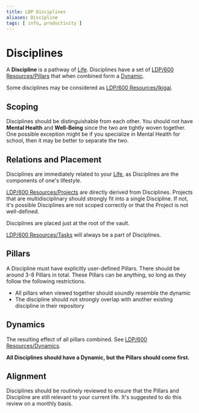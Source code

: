 ```yaml
---
title: LDP Disciplines
aliases: Discipline
tags: [ info, productivity ]
---
```

# Disciplines
A **Discipline** is a pathway of [Life](None). Disciplines have a set of [LDP/600 Resources/Pillars](None) that when combined form a [Dynamic](None).

Some disciplines may be considered as [LDP/600 Resources/Ikigai](None).

## Scoping
Disciplines should be distinguishable from each other. You should not have **Mental Health** and **Well-Being** since the two are tightly woven together. One possible exception might be if you specialize in Mental Health for school, then it may be better to separate the two.

## Relations and Placement
Disciplines are immediately related to your [Life](None), as Disciplines are the components of one's lifestyle.

[LDP/600 Resources/Projects](None) are directly derived from Disciplines. Projects that are multidisciplinary should strongly fit into a single Discipline. If not, it's possible Disciplines are not scoped correctly or that the Project is not well-defined.

Disciplines are placed just at the root of the vault.

[LDP/600 Resources/Tasks](None) will always be a part of Disciplines.

## Pillars
A Discipline must have explicitly user-defined Pillars. There should be around 3-8 Pillars in total. These Pillars can be anything, so long as they follow the following restrictions.
- All pillars when viewed together should soundly resemble the dynamic
- The discipline should not strongly overlap with another existing discipline in their repository

## Dynamics
The resulting effect of all pillars combined. See [LDP/600 Resources/Dynamics](None).

**All Disciplines should have a Dynamic, but the Pillars should come first.**

## Alignment
Disciplines should be routinely reviewed to ensure that the Pillars and Discipline are still relevant to your current life. It's suggested to do this review on a monthly basis.